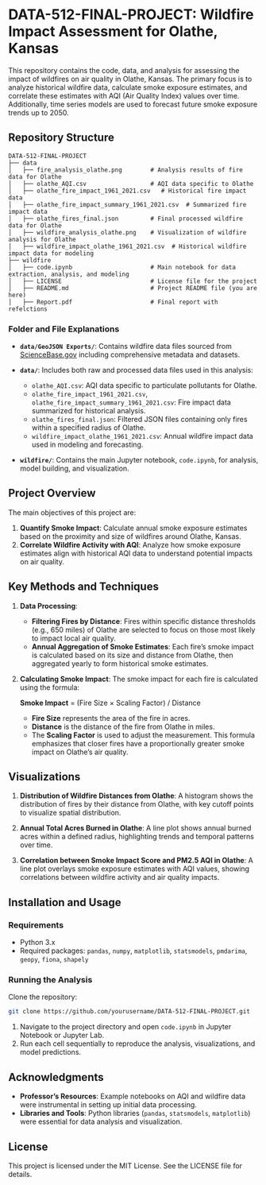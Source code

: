 
# DATA-512-FINAL-PROJECT: Wildfire Impact Assessment for Olathe, Kansas

This repository contains the code, data, and analysis for assessing the impact of wildfires on air quality in Olathe, Kansas. The primary focus is to analyze historical wildfire data, calculate smoke exposure estimates, and correlate these estimates with AQI (Air Quality Index) values over time. Additionally, time series models are used to forecast future smoke exposure trends up to 2050.

## Repository Structure

```
DATA-512-FINAL-PROJECT
├── data
│   ├── fire_analysis_olathe.png        # Analysis results of fire data for Olathe
│   ├── olathe_AQI.csv                  # AQI data specific to Olathe
│   ├── olathe_fire_impact_1961_2021.csv   # Historical fire impact data
│   ├── olathe_fire_impact_summary_1961_2021.csv  # Summarized fire impact data
│   ├── olathe_fires_final.json         # Final processed wildfire data for Olathe
│   ├── wildfire_analysis_olathe.png    # Visualization of wildfire analysis for Olathe
│   ├── wildfire_impact_olathe_1961_2021.csv  # Historical wildfire impact data for modeling
├── wildfire
│   ├── code.ipynb                      # Main notebook for data extraction, analysis, and modeling
│   ├── LICENSE                         # License file for the project
│   ├── README.md                       # Project README file (you are here)
│   ├── Report.pdf                      # Final report with refelctions
```

### Folder and File Explanations

- **`data/GeoJSON Exports/`**: Contains wildfire data files sourced from [ScienceBase.gov](https://www.sciencebase.gov/catalog/item/61707c2ad34ea36449a6b066) including comprehensive metadata and datasets.
  
- **`data/`**: Includes both raw and processed data files used in this analysis:
  - `olathe_AQI.csv`: AQI data specific to particulate pollutants for Olathe.
  - `olathe_fire_impact_1961_2021.csv`, `olathe_fire_impact_summary_1961_2021.csv`: Fire impact data summarized for historical analysis.
  - `olathe_fires_final.json`: Filtered JSON files containing only fires within a specified radius of Olathe.
  - `wildfire_impact_olathe_1961_2021.csv`: Annual wildfire impact data used in modeling and forecasting.

- **`wildfire/`**: Contains the main Jupyter notebook, `code.ipynb`, for analysis, model building, and visualization.

## Project Overview

The main objectives of this project are:
1. **Quantify Smoke Impact**: Calculate annual smoke exposure estimates based on the proximity and size of wildfires around Olathe, Kansas.
2. **Correlate Wildfire Activity with AQI**: Analyze how smoke exposure estimates align with historical AQI data to understand potential impacts on air quality.

## Key Methods and Techniques

1. **Data Processing**:
   - **Filtering Fires by Distance**: Fires within specific distance thresholds (e.g., 650 miles) of Olathe are selected to focus on those most likely to impact local air quality.
   - **Annual Aggregation of Smoke Estimates**: Each fire’s smoke impact is calculated based on its size and distance from Olathe, then aggregated yearly to form historical smoke estimates.

2. **Calculating Smoke Impact**:
   The smoke impact for each fire is calculated using the formula:

   **Smoke Impact** = (Fire Size × Scaling Factor) / Distance

   - **Fire Size** represents the area of the fire in acres.
   - **Distance** is the distance of the fire from Olathe in miles.
   - The **Scaling Factor** is used to adjust the measurement. This formula emphasizes that closer fires have a proportionally greater smoke impact on Olathe’s air quality.


## Visualizations

1. **Distribution of Wildfire Distances from Olathe**: A histogram shows the distribution of fires by their distance from Olathe, with key cutoff points to visualize spatial distribution.
   
2. **Annual Total Acres Burned in Olathe**: A line plot shows annual burned acres within a defined radius, highlighting trends and temporal patterns over time.
   
3. **Correlation between Smoke Impact Score and PM2.5 AQI in Olathe**: A line plot overlays smoke exposure estimates with AQI values, showing correlations between wildfire activity and air quality impacts.

## Installation and Usage

### Requirements

- Python 3.x
- Required packages: `pandas`, `numpy`, `matplotlib`, `statsmodels`, `pmdarima`, `geopy`, `fiona`, `shapely`

### Running the Analysis

Clone the repository:
```bash
git clone https://github.com/yourusername/DATA-512-FINAL-PROJECT.git
```

1. Navigate to the project directory and open `code.ipynb` in Jupyter Notebook or Jupyter Lab.
2. Run each cell sequentially to reproduce the analysis, visualizations, and model predictions.


## Acknowledgments

- **Professor’s Resources**: Example notebooks on AQI and wildfire data were instrumental in setting up initial data processing.
- **Libraries and Tools**: Python libraries (`pandas`, `statsmodels`, `matplotlib`) were essential for data analysis and visualization.

## License

This project is licensed under the MIT License. See the LICENSE file for details.

